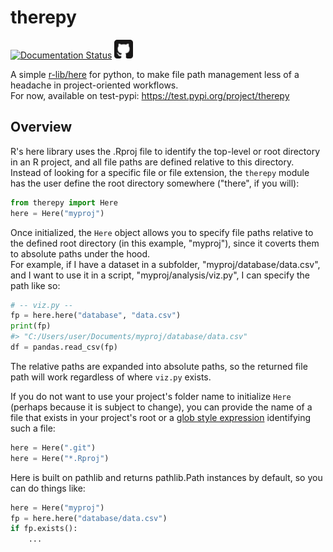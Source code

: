 # therepy
[![Documentation Status](https://readthedocs.org/projects/therepy/badge/?version=latest)](https://therepy.readthedocs.io/en/latest/?badge=latest)
[<img alt="GitHub" width="30px" src="https://raw.githubusercontent.com/edent/SuperTinyIcons/master/images/png/github.png" />](https://github.com/hans-elliott99/therepy)

A simple [r-lib/here](https://github.com/r-lib/here) for python, to make file path management less of a headache in project-oriented workflows.  
For now, available on test-pypi: https://test.pypi.org/project/therepy  

## Overview
R's here library uses the .Rproj file to identify the top-level or root directory in an R project, and all file paths are defined relative to this directory.  
Instead of looking for a specific file or file extension, the `therepy` module has the user define the root directory somewhere ("there", if you will):   

```python
from therepy import Here
here = Here("myproj")
```

Once initialized, the `Here` object allows you to specify file paths relative to the defined root directory (in this example, "myproj"), since it coverts them to absolute paths under the hood.  
For example, if I have a dataset in a subfolder, "myproj/database/data.csv", and I want to use it in a script, "myproj/analysis/viz.py", I can specify the path like so:  

```python
# -- viz.py -- 
fp = here.here("database", "data.csv")
print(fp)
#> "C:/Users/user/Documents/myproj/database/data.csv"
df = pandas.read_csv(fp)
```
The relative paths are expanded into absolute paths, so the returned file path will work regardless of where `viz.py` exists.

If you do not want to use your project's folder name to initialize `Here` (perhaps because it is subject to change), you can provide the name of a file that exists in your project's root or a [glob style expression](https://docs.python.org/3/library/glob.html) identifying such a file:  

```python
here = Here(".git")
here = Here("*.Rproj")
```

Here is built on pathlib and returns pathlib.Path instances by default, so you can do things like:  

```python
here = Here("myproj")
fp = here.here("database/data.csv")
if fp.exists():
    ... 
```
